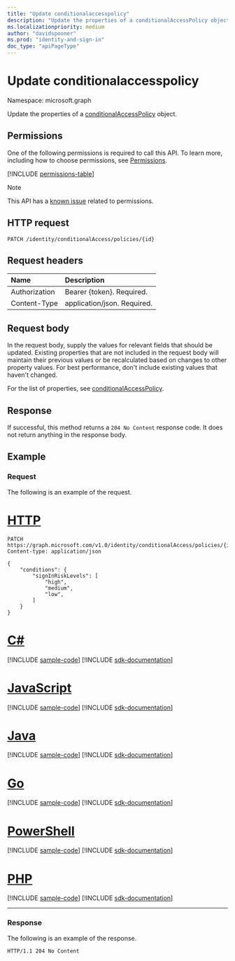 ```yaml
---
title: "Update conditionalaccesspolicy"
description: "Update the properties of a conditionalAccessPolicy object."
ms.localizationpriority: medium
author: "davidspooner"
ms.prod: "identity-and-sign-in"
doc_type: "apiPageType"
---
```


# Update conditionalaccesspolicy

Namespace: microsoft.graph

Update the properties of a [conditionalAccessPolicy](../resources/conditionalaccesspolicy.md) object.

## Permissions

One of the following permissions is required to call this API. To learn more, including how to choose permissions, see [Permissions](/graph/permissions-reference).

<!-- { "blockType": "permissions", "name": "conditionalaccesspolicy_update" } -->
[!INCLUDE [permissions-table](../includes/permissions/conditionalaccesspolicy-update-permissions.md)]

> [!NOTE]
> This API has a [known issue](/graph/known-issues##conditional-access-policy) related to permissions.

## HTTP request

<!-- { "blockType": "ignored" } -->

```http
PATCH /identity/conditionalAccess/policies/{id}
```

## Request headers

| Name          | Description      |
|:--------------|:-----------------|
| Authorization | Bearer {token}. Required.   |
| Content-Type  | application/json. Required. |

## Request body

In the request body, supply the values for relevant fields that should be updated. Existing properties that are not included in the request body will maintain their previous values or be recalculated based on changes to other property values. For best performance, don't include existing values that haven't changed.

For the list of properties, see [conditionalAccessPolicy](../resources/conditionalaccesspolicy.md).

## Response

If successful, this method returns a `204 No Content` response code. It does not return anything in the response body.

## Example

### Request

The following is an example of the request.

# [HTTP](#tab/http)
<!-- {
  "blockType": "request",
  "name": "update_conditionalaccesspolicy"
}-->

```http
PATCH https://graph.microsoft.com/v1.0/identity/conditionalAccess/policies/{id}
Content-type: application/json

{
    "conditions": {
        "signInRiskLevels": [
            "high",
            "medium",
            "low",
        ]
    }
}
```

# [C#](#tab/csharp)
[!INCLUDE [sample-code](../includes/snippets/csharp/update-conditionalaccesspolicy-csharp-snippets.md)]
[!INCLUDE [sdk-documentation](../includes/snippets/snippets-sdk-documentation-link.md)]

# [JavaScript](#tab/javascript)
[!INCLUDE [sample-code](../includes/snippets/javascript/update-conditionalaccesspolicy-javascript-snippets.md)]
[!INCLUDE [sdk-documentation](../includes/snippets/snippets-sdk-documentation-link.md)]

# [Java](#tab/java)
[!INCLUDE [sample-code](../includes/snippets/java/update-conditionalaccesspolicy-java-snippets.md)]
[!INCLUDE [sdk-documentation](../includes/snippets/snippets-sdk-documentation-link.md)]

# [Go](#tab/go)
[!INCLUDE [sample-code](../includes/snippets/go/update-conditionalaccesspolicy-go-snippets.md)]
[!INCLUDE [sdk-documentation](../includes/snippets/snippets-sdk-documentation-link.md)]

# [PowerShell](#tab/powershell)
[!INCLUDE [sample-code](../includes/snippets/powershell/update-conditionalaccesspolicy-powershell-snippets.md)]
[!INCLUDE [sdk-documentation](../includes/snippets/snippets-sdk-documentation-link.md)]

# [PHP](#tab/php)
[!INCLUDE [sample-code](../includes/snippets/php/update-conditionalaccesspolicy-php-snippets.md)]
[!INCLUDE [sdk-documentation](../includes/snippets/snippets-sdk-documentation-link.md)]

---

### Response

The following is an example of the response.

<!-- {
  "blockType": "response",
  "truncated": false
} -->

```http
HTTP/1.1 204 No Content
```

<!-- uuid: 16cd6b66-4b1a-43a1-adaf-3a886856ed98
2019-02-04 14:57:30 UTC -->
<!-- {
  "type": "#page.annotation",
  "description": "Update conditionalaccesspolicy",
  "keywords": "",
  "section": "documentation",
  "tocPath": ""
}-->

